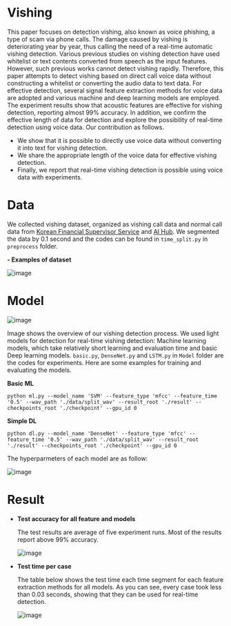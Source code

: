 # Vishing

This paper focuses on detection vishing, also known as voice phishing, a type of scam via phone calls. The damage caused by vishing is deteriorating year by year, thus calling the need of a real-time automatic vishing detection. Various previous studies on vishing detection have used whitelist or text contents converted from speech as the input features. However, such previous works cannot detect vishing rapidly. Therefore, this paper attempts to detect vishing based on direct call voice data without constructing a whitelist or converting the audio data to text data. For effective detection, several signal feature extraction methods for voice data are adopted and various machine and deep learning models are employed. The experiment results show that acoustic features are effective for vishing detection, reporting almost 99% accuracy. In addition, we confirm the effective length of data for detection and explore the possibility of real-time detection using voice data. Our contribution as follows.

- We show that it is possible to directly use voice data without converting it into text for vishing detection. 
- We share the appropriate length of the voice data for effective vishing detection. 
- Finally, we report that real-time vishing detection is possible using voice data with experiments.


# Data
We collected vishing dataset, organized as vishing call data and normal call data from [Korean Financial Supervisor Service](https://www.fss.or.kr/fss/main/sub1voice.do?menuNo=200012) and [AI Hub](https://aihub.or.kr/). We segmented the data by 0.1 second and the codes can be found in `time_split.py` in `preprocess` folder.

**- Examples of dataset**

![image](https://user-images.githubusercontent.com/117256746/220054333-20731d77-630b-4eb0-984c-75c66930ca55.png)


# Model

![image](https://user-images.githubusercontent.com/117256746/220055290-cf5f3099-3785-4232-943c-be2d0b9c0372.png)

Image shows the overview of our vishing detection process. We used light models for detection for real-time vishing detection: Machine learning models, which take relatively short learning and evaluation time and basic Deep learning models. `basic.py`, `DenseNet.py` and `LSTM.py` in `Model` folder are the codes for experiments. Here are some examples for training and evaluating the models. 


**Basic ML**
```
python ml.py --model_name 'SVM' --feature_type 'mfcc' --feature_time '0.5' --wav_path './data/split_wav' --result_root './result' --checkpoints_root './checkpoint' --gpu_id 0
```

**Simple DL**
```
python dl.py --model_name 'DenseNet' --feature_type 'mfcc' --feature_time '0.5' --wav_path './data/split_wav' --result_root './result' --checkpoints_root './checkpoint' --gpu_id 0
```

The hyperparmeters of each model are as follow:

![image](https://user-images.githubusercontent.com/117256746/220051121-0bb9ddeb-f7c1-4601-b647-2d370f4e4382.png)


# Result
- **Test accuracy for all feature and models** 

	The test results are average of five experiment runs. Most of the results report above 99% accuracy.
 
	![image](https://user-images.githubusercontent.com/117256746/220046859-029d5d67-cc4e-4428-a070-377882d1dab7.png)

- **Test time per case**

	The table below shows the test time each time segment for each feature extraction methods for all models. As you can see, every case took less than 0.03 seconds, showing that they can be used for real-time detection.
	
	![image](https://user-images.githubusercontent.com/117256746/220048686-124448e0-ca8d-4cea-aa51-91d4294aedae.png)

